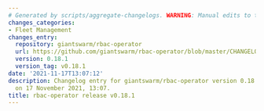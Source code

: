 ```yaml
---
# Generated by scripts/aggregate-changelogs. WARNING: Manual edits to this files will be overwritten.
changes_categories:
- Fleet Management
changes_entry:
  repository: giantswarm/rbac-operator
  url: https://github.com/giantswarm/rbac-operator/blob/master/CHANGELOG.md#0181---2021-11-17
  version: 0.18.1
  version_tag: v0.18.1
date: '2021-11-17T13:07:12'
description: Changelog entry for giantswarm/rbac-operator version 0.18.1, published
  on 17 November 2021, 13:07.
title: rbac-operator release v0.18.1
---
```



